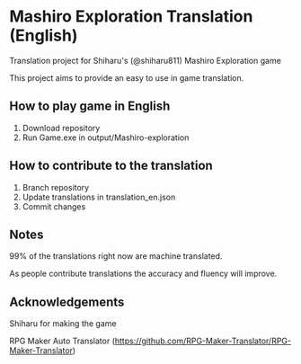 # Mashiro Exploration Translation (English)

Translation project for Shiharu's (@shiharu811) Mashiro Exploration game

This project aims to provide an easy to use in game translation.

## How to play game in English

1. Download repository
2. Run Game.exe in output/Mashiro-exploration

## How to contribute to the translation
1. Branch repository
2. Update translations in translation_en.json
3. Commit changes

## Notes
99% of the translations right now are machine translated.

As people contribute translations the accuracy and fluency will improve.

## Acknowledgements

Shiharu for making the game

RPG Maker Auto Translator (https://github.com/RPG-Maker-Translator/RPG-Maker-Translator)
